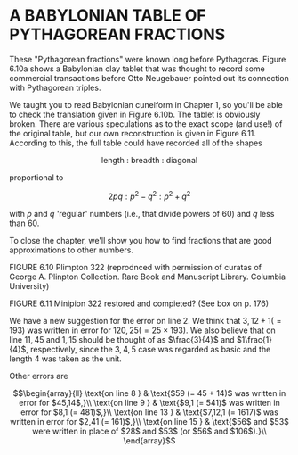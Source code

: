 # A BABYLONIAN TABLE OF PYTHAGOREAN FRACTIONS

These "Pythagorean fractions" were known long before Pythagoras. Figure
6.10a shows a Babylonian clay tablet that was thought to record some
commercial transactions before Otto Neugebauer pointed out its
connection with Pythagorean triples.

We taught you to read Babylonian cuneiform in Chapter 1, so you'll be
able to check the translation given in Figure 6.10b. The tablet is
obviously broken. There are various speculations as to the exact scope
(and use!) of the original table, but our own reconstruction is given in
Figure 6.11. According to this, the full table could have recorded all
of the shapes

$$\text{length : breadth : diagonal}$$

proportional to

$$2pq:p^2-q^2:p^2+q^2$$

with $p$ and $q$ 'regular' numbers (i.e., that divide powers of $60$)
and $q$ less than $60$.

To close the chapter, we'll show you how to find fractions that are good
approximations to other numbers.

FIGURE 6.10 Plimpton 322 (reprodnced with permission of curatas of
George A. Plinpton Collection. Rare Book and Manuscript Library.
Columbia University)

FIGURE 6.11 Minipion 322 restored and compieted? (See box on p. 176)

We have a new suggestion for the error on line 2. We think that
$3,12 + 1 (= 193)$ was written in error for $120,25 (= 25 \times 193)$.
We also believe that on line $11,45$ and $1,15$ should be thought of as
$\frac{3}{4}$ and $1\frac{1}{4}$, respectively, since the $3,4,5$ case
was regarded as basic and the length $4$ was taken as the unit.

Other errors are

$$\begin{array}{ll}
        \text{on line 8  } & \text{$59 (= 45 + 14)$ was written in error for $45,14$,}\\
        \text{on line 9  } & \text{$9,1 (= 541)$ was written in error for $8,1 (= 481)$,}\\
        \text{on line 13 } & \text{$7,12,1 (= 1617)$ was written in error for $2,41 (= 161)$,}\\
        \text{on line 15 } & \text{$56$ and $53$ were written in place of $28$ and $53$ (or $56$ and $106$).}\\
    \end{array}$$
